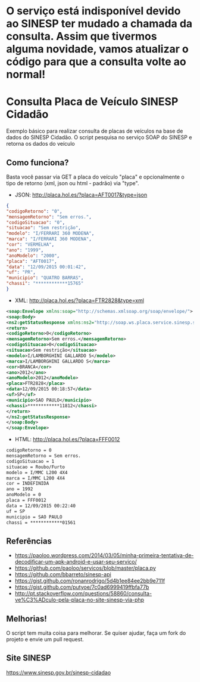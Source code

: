# O serviço está indisponível devido ao SINESP ter mudado a chamada da consulta. Assim que tivermos alguma novidade, vamos atualizar o código para que a consulta volte ao normal!


# Consulta Placa de Veículo SINESP Cidadão

Exemplo básico para realizar consulta de placas de veículos na base de dados do SINESP Cidadão. O script pesquisa no serviço SOAP do SINESP e retorna os dados do veículo

## Como funciona?

Basta você passar via GET a placa do veículo "placa" e opcionalmente o tipo de retorno (xml, json ou html - padrão) via "type".

* JSON: http://placa.hol.es/?placa=AFT0017&type=json

```json
{
"codigoRetorno": "0",
"mensagemRetorno": "Sem erros.",
"codigoSituacao": "0",
"situacao": "Sem restrição",
"modelo": "I/FERRARI 360 MODENA",
"marca": "I/FERRARI 360 MODENA",
"cor": "VERMELHA",
"ano": "1999",
"anoModelo": "2000",
"placa": "AFT0017",
"data": "12/09/2015 00:01:42",
"uf": "PR",
"municipio": "QUATRO BARRAS",
"chassi": "************15765"
}
```

* XML: http://placa.hol.es/?placa=FTR2828&type=xml

```xml
<soap:Envelope xmlns:soap="http://schemas.xmlsoap.org/soap/envelope/">
<soap:Body>
<ns2:getStatusResponse xmlns:ns2="http://soap.ws.placa.service.sinesp.serpro.gov.br/">
<return>
<codigoRetorno>0</codigoRetorno>
<mensagemRetorno>Sem erros.</mensagemRetorno>
<codigoSituacao>0</codigoSituacao>
<situacao>Sem restrição</situacao>
<modelo>I/LAMBORGHINI GALLARDO S</modelo>
<marca>I/LAMBORGHINI GALLARDO S</marca>
<cor>BRANCA</cor>
<ano>2012</ano>
<anoModelo>2012</anoModelo>
<placa>FTR2828</placa>
<data>12/09/2015 00:18:57</data>
<uf>SP</uf>
<municipio>SAO PAULO</municipio>
<chassi>************11812</chassi>
</return>
</ns2:getStatusResponse>
</soap:Body>
</soap:Envelope>
```

* HTML: http://placa.hol.es/?placa=FFF0012
```html
codigoRetorno = 0
mensagemRetorno = Sem erros.
codigoSituacao = 1
situacao = Roubo/Furto
modelo = I/MMC L200 4X4
marca = I/MMC L200 4X4
cor = INDEFINIDA
ano = 1992
anoModelo = 0
placa = FFF0012
data = 12/09/2015 00:22:40
uf = SP
municipio = SAO PAULO
chassi = ************01561
```

## Referências
* https://paoloo.wordpress.com/2014/03/05/minha-primeira-tentativa-de-decodificar-um-apk-android-e-usar-seu-servico/
* https://github.com/paoloo/servicos/blob/master/placa.py
* https://github.com/bbarreto/sinesp-api
* https://gist.github.com/ronanrodrigo/5d4b1ee84ee2bb9e711f
* https://gist.github.com/putyoe/7c0ad6999419ffbfa77b
* http://pt.stackoverflow.com/questions/58860/consulta-ve%C3%ADculo-pela-placa-no-site-sinesp-via-php

## Melhorias!
O script tem muita coisa para melhorar. Se quiser ajudar, faça um fork do projeto e envie um pull request.

## Site SINESP
https://www.sinesp.gov.br/sinesp-cidadao
